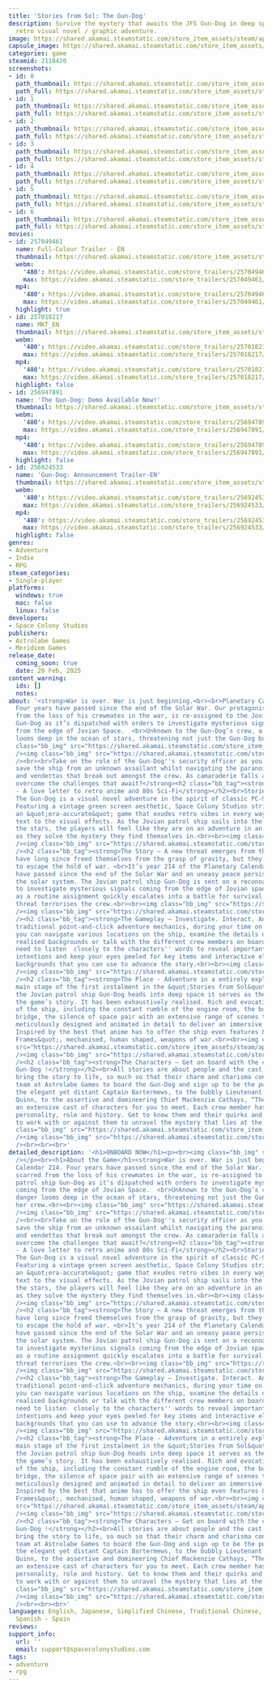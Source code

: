 ```yaml
---
title: 'Stories from Sol: The Gun-Dog'
description: Survive the mystery that awaits the JFS Gun-Dog in deep space in this
  retro visual novel / graphic adventure.
image: https://shared.akamai.steamstatic.com/store_item_assets/steam/apps/2118420/header.jpg?t=1729502053
capsule_image: https://shared.akamai.steamstatic.com/store_item_assets/steam/apps/2118420/capsule_231x87.jpg?t=1729502053
categories: game
steamid: 2118420
screenshots:
- id: 0
  path_thumbnail: https://shared.akamai.steamstatic.com/store_item_assets/steam/apps/2118420/ss_78aebe7e39217cca1224bc46cb150ef0bb03406c.600x338.jpg?t=1729502053
  path_full: https://shared.akamai.steamstatic.com/store_item_assets/steam/apps/2118420/ss_78aebe7e39217cca1224bc46cb150ef0bb03406c.1920x1080.jpg?t=1729502053
- id: 1
  path_thumbnail: https://shared.akamai.steamstatic.com/store_item_assets/steam/apps/2118420/ss_e4287cc0671a79d7b0c96e170815a22c88f251da.600x338.jpg?t=1729502053
  path_full: https://shared.akamai.steamstatic.com/store_item_assets/steam/apps/2118420/ss_e4287cc0671a79d7b0c96e170815a22c88f251da.1920x1080.jpg?t=1729502053
- id: 2
  path_thumbnail: https://shared.akamai.steamstatic.com/store_item_assets/steam/apps/2118420/ss_5390d5c957cee5580e03e47a154854754c55c12d.600x338.jpg?t=1729502053
  path_full: https://shared.akamai.steamstatic.com/store_item_assets/steam/apps/2118420/ss_5390d5c957cee5580e03e47a154854754c55c12d.1920x1080.jpg?t=1729502053
- id: 3
  path_thumbnail: https://shared.akamai.steamstatic.com/store_item_assets/steam/apps/2118420/ss_f8adcfe6ff4d8ca28281197563fc4ab8c4457e4c.600x338.jpg?t=1729502053
  path_full: https://shared.akamai.steamstatic.com/store_item_assets/steam/apps/2118420/ss_f8adcfe6ff4d8ca28281197563fc4ab8c4457e4c.1920x1080.jpg?t=1729502053
- id: 4
  path_thumbnail: https://shared.akamai.steamstatic.com/store_item_assets/steam/apps/2118420/ss_d4ea2fc77b1d399a99b824c4bc883f755d5c9a77.600x338.jpg?t=1729502053
  path_full: https://shared.akamai.steamstatic.com/store_item_assets/steam/apps/2118420/ss_d4ea2fc77b1d399a99b824c4bc883f755d5c9a77.1920x1080.jpg?t=1729502053
- id: 5
  path_thumbnail: https://shared.akamai.steamstatic.com/store_item_assets/steam/apps/2118420/ss_06e270612ffafa0bcbb8f062d9f8963c528672b7.600x338.jpg?t=1729502053
  path_full: https://shared.akamai.steamstatic.com/store_item_assets/steam/apps/2118420/ss_06e270612ffafa0bcbb8f062d9f8963c528672b7.1920x1080.jpg?t=1729502053
- id: 6
  path_thumbnail: https://shared.akamai.steamstatic.com/store_item_assets/steam/apps/2118420/ss_e56122b0e14327e5accbfdf46de304bcae8d82a4.600x338.jpg?t=1729502053
  path_full: https://shared.akamai.steamstatic.com/store_item_assets/steam/apps/2118420/ss_e56122b0e14327e5accbfdf46de304bcae8d82a4.1920x1080.jpg?t=1729502053
movies:
- id: 257049461
  name: Full-Colour Trailer - EN
  thumbnail: https://shared.akamai.steamstatic.com/store_item_assets/steam/apps/257049461/movie.293x165.jpg?t=1725555596
  webm:
    '480': https://video.akamai.steamstatic.com/store_trailers/257049461/movie480_vp9.webm?t=1725555596
    max: https://video.akamai.steamstatic.com/store_trailers/257049461/movie_max_vp9.webm?t=1725555596
  mp4:
    '480': https://video.akamai.steamstatic.com/store_trailers/257049461/movie480.mp4?t=1725555596
    max: https://video.akamai.steamstatic.com/store_trailers/257049461/movie_max.mp4?t=1725555596
  highlight: true
- id: 257018217
  name: MKT_EN
  thumbnail: https://shared.akamai.steamstatic.com/store_item_assets/steam/apps/257018217/movie.293x165.jpg?t=1714065166
  webm:
    '480': https://video.akamai.steamstatic.com/store_trailers/257018217/movie480_vp9.webm?t=1714065166
    max: https://video.akamai.steamstatic.com/store_trailers/257018217/movie_max_vp9.webm?t=1714065166
  mp4:
    '480': https://video.akamai.steamstatic.com/store_trailers/257018217/movie480.mp4?t=1714065166
    max: https://video.akamai.steamstatic.com/store_trailers/257018217/movie_max.mp4?t=1714065166
  highlight: false
- id: 256947891
  name: 'The Gun-Dog: Demo Available Now!'
  thumbnail: https://shared.akamai.steamstatic.com/store_item_assets/steam/apps/256947891/movie.293x165.jpg?t=1684577939
  webm:
    '480': https://video.akamai.steamstatic.com/store_trailers/256947891/movie480_vp9.webm?t=1684577939
    max: https://video.akamai.steamstatic.com/store_trailers/256947891/movie_max_vp9.webm?t=1684577939
  mp4:
    '480': https://video.akamai.steamstatic.com/store_trailers/256947891/movie480.mp4?t=1684577939
    max: https://video.akamai.steamstatic.com/store_trailers/256947891/movie_max.mp4?t=1684577939
  highlight: false
- id: 256924533
  name: 'Gun-Dog: Announcement Trailer-EN'
  thumbnail: https://shared.akamai.steamstatic.com/store_item_assets/steam/apps/256924533/movie.293x165.jpg?t=1684512433
  webm:
    '480': https://video.akamai.steamstatic.com/store_trailers/256924533/movie480_vp9.webm?t=1684512433
    max: https://video.akamai.steamstatic.com/store_trailers/256924533/movie_max_vp9.webm?t=1684512433
  mp4:
    '480': https://video.akamai.steamstatic.com/store_trailers/256924533/movie480.mp4?t=1684512433
    max: https://video.akamai.steamstatic.com/store_trailers/256924533/movie_max.mp4?t=1684512433
  highlight: false
genres:
- Adventure
- Indie
- RPG
steam_categories:
- Single-player
platforms:
  windows: true
  mac: false
  linux: false
developers:
- Space Colony Studios
publishers:
- Astrolabe Games
- Meridiem Games
release_date:
  coming_soon: true
  date: 20 Feb, 2025
content_warning:
  ids: []
  notes:
about: '<strong>War is over. War is just beginning.<br><br>Planetary Calendar 214.
  Four years have passed since the end of the Solar War. Our protagonist, scarred
  from the loss of his crewmates in the war, is re-assigned to the Jovian patrol ship
  Gun-Dog as it’s dispatched with orders to investigate mysterious signals coming
  from the edge of Jovian Space.  <br>Unknown to the Gun-Dog’s crew, a new danger
  looms deep in the ocean of stars, threatening not just the Gun-Dog but all her crew.<br><br><img
  class="bb_img" src="https://shared.akamai.steamstatic.com/store_item_assets/steam/apps/2118420/extras/Guess_What-Empty_Block-25px.png?t=1729502053"
  /><img class="bb_img" src="https://shared.akamai.steamstatic.com/store_item_assets/steam/apps/2118420/extras/KV-横版-EN.jpg?t=1729502053"
  /><br><br>Take on the role of the Gun-Dog''s security officer as you attempt to
  save the ship from an unknown assailant whilst navigating the paranoia, conspiracies
  and vendettas that break out amongst the crew. As camaraderie falls apart can you
  overcome the challenges that await?</strong><h2 class="bb_tag"><strong>The Game
  - A love letter to retro anime and 80s Sci-Fi</strong></h2><br>Stories from Sol:
  The Gun-Dog is a visual novel adventure in the spirit of classic PC-9800 titles.
  Featuring a vintage green screen aesthetic, Space Colony Studios strives to create
  an &quot;era-accurate&quot; game that exudes retro vibes in every way, from the
  text to the visual effects. As the Jovian patrol ship sails into the darkness among
  the stars, the players will feel like they are on an adventure in an 80s Sci-Fi
  as they solve the mystery they find themselves in.<br><br><img class="bb_img" src="https://shared.akamai.steamstatic.com/store_item_assets/steam/apps/2118420/extras/Guess_What-Empty_Block-100px.png?t=1729502053"
  /><img class="bb_img" src="https://shared.akamai.steamstatic.com/store_item_assets/steam/apps/2118420/extras/GUNDOG-GIF1-EN.gif?t=1729502053"
  /><h2 class="bb_tag"><strong>The Story – A new threat emerges from the void.</strong></h2><br>Humans
  have long since freed themselves from the grasp of gravity, but they are still unable
  to escape the hold of war. <br>It’s year 214 of the Planetary Calendar. Four years
  have passed since the end of the Solar War and an uneasy peace persists throughout
  the solar system. The Jovian patrol ship Gun-Dog is sent on a reconnaissance mission
  to investigate mysterious signals coming from the edge of Jovian space. What starts
  as a routine assignment quickly escalates into a battle for survival as an unknown
  threat terrorises the crew.<br><br><img class="bb_img" src="https://shared.akamai.steamstatic.com/store_item_assets/steam/apps/2118420/extras/Guess_What-Empty_Block-100px.png?t=1729502053"
  /><img class="bb_img" src="https://shared.akamai.steamstatic.com/store_item_assets/steam/apps/2118420/extras/GUNDOG-GIF2-EN.gif?t=1729502053"
  /><h2 class="bb_tag"><strong>The Gameplay – Investigate. Interact. Analyse. Advance.</strong></h2><br>Utilising
  traditional point-and-click adventure mechanics, during your time on the Gun-Dog,
  you can navigate various locations on the ship, examine the details of the richly
  realised backgrounds or talk with the different crew members on board. You will
  need to listen  closely to the characters'' words to reveal important clues or duplicitous
  intentions and keep your eyes peeled for key items and interactive elements in the
  backgrounds that you can use to advance the story.<br><br><img class="bb_img" src="https://shared.akamai.steamstatic.com/store_item_assets/steam/apps/2118420/extras/Guess_What-Empty_Block-100px.png?t=1729502053"
  /><img class="bb_img" src="https://shared.akamai.steamstatic.com/store_item_assets/steam/apps/2118420/extras/GUNDOG-GIF3-EN.gif?t=1729502053"
  /><h2 class="bb_tag"><strong>The Place - Adventure in a entirely explorable ship!</strong></h2><br>The
  main stage of the first instalment in the &quot;Stories from Sol&quot; series, as
  the Jovian patrol ship Gun-Dog heads into deep space it serves as the setting for
  the game’s story. It has been exhaustively realised. Rich and evocative descriptions
  of the ship, including the constant rumble of the engine room, the bustle of the
  bridge, the silence of space pair with an extensive range of scenes that have been
  meticulously designed and animated in detail to deliver an immersive experience.
  Inspired by the best that anime has to offer the ship even features &quot;Armoured
  Frames&quot;, mechanised, human shaped, weapons of war.<br><br><img class="bb_img"
  src="https://shared.akamai.steamstatic.com/store_item_assets/steam/apps/2118420/extras/Guess_What-Empty_Block-100px.png?t=1729502053"
  /><img class="bb_img" src="https://shared.akamai.steamstatic.com/store_item_assets/steam/apps/2118420/extras/GUNDOG-GIF4-EN.gif?t=1729502053"
  /><h2 class="bb_tag"><strong>The Characters – Get on board with the crew of the
  Gun-Dog !</strong></h2><br>All stories are about people and the cast of “The Gun-Dog”
  bring the story to life, so much so that their charm and charisma convinced the
  team at Astrolabe Games to board the Gun-Dog and sign up to be the publisher. From
  the elegant yet distant Captain Bartermews, to the bubbly Lieutenant Commander Cassandra
  Quinn, to the assertive and domineering Chief Mackenzie Cathays, “The Gun-Dog” features
  an extensive cast of characters for you to meet. Each crew member has a distinct
  personality, role and history. Get to know them and their quirks and decide whether
  to work with or against them to unravel the mystery that lies at the story’s heart.<br><br><img
  class="bb_img" src="https://shared.akamai.steamstatic.com/store_item_assets/steam/apps/2118420/extras/Guess_What-Empty_Block-100px.jpg?t=1729502053"
  /><img class="bb_img" src="https://shared.akamai.steamstatic.com/store_item_assets/steam/apps/2118420/extras/GUNDOG-GIF5-EN.gif?t=1729502053"
  /><br><br><br>'
detailed_description: '<h1>ONBOARD NOW</h1><p><br><img class="bb_img" src="https://shared.akamai.steamstatic.com/store_item_assets/steam/apps/2118420/extras/GUNDOG-SP-EN.gif?t=1729502053"
  /></p><br><h1>About the Game</h1><strong>War is over. War is just beginning.<br><br>Planetary
  Calendar 214. Four years have passed since the end of the Solar War. Our protagonist,
  scarred from the loss of his crewmates in the war, is re-assigned to the Jovian
  patrol ship Gun-Dog as it’s dispatched with orders to investigate mysterious signals
  coming from the edge of Jovian Space.  <br>Unknown to the Gun-Dog’s crew, a new
  danger looms deep in the ocean of stars, threatening not just the Gun-Dog but all
  her crew.<br><br><img class="bb_img" src="https://shared.akamai.steamstatic.com/store_item_assets/steam/apps/2118420/extras/Guess_What-Empty_Block-25px.png?t=1729502053"
  /><img class="bb_img" src="https://shared.akamai.steamstatic.com/store_item_assets/steam/apps/2118420/extras/KV-横版-EN.jpg?t=1729502053"
  /><br><br>Take on the role of the Gun-Dog''s security officer as you attempt to
  save the ship from an unknown assailant whilst navigating the paranoia, conspiracies
  and vendettas that break out amongst the crew. As camaraderie falls apart can you
  overcome the challenges that await?</strong><h2 class="bb_tag"><strong>The Game
  - A love letter to retro anime and 80s Sci-Fi</strong></h2><br>Stories from Sol:
  The Gun-Dog is a visual novel adventure in the spirit of classic PC-9800 titles.
  Featuring a vintage green screen aesthetic, Space Colony Studios strives to create
  an &quot;era-accurate&quot; game that exudes retro vibes in every way, from the
  text to the visual effects. As the Jovian patrol ship sails into the darkness among
  the stars, the players will feel like they are on an adventure in an 80s Sci-Fi
  as they solve the mystery they find themselves in.<br><br><img class="bb_img" src="https://shared.akamai.steamstatic.com/store_item_assets/steam/apps/2118420/extras/Guess_What-Empty_Block-100px.png?t=1729502053"
  /><img class="bb_img" src="https://shared.akamai.steamstatic.com/store_item_assets/steam/apps/2118420/extras/GUNDOG-GIF1-EN.gif?t=1729502053"
  /><h2 class="bb_tag"><strong>The Story – A new threat emerges from the void.</strong></h2><br>Humans
  have long since freed themselves from the grasp of gravity, but they are still unable
  to escape the hold of war. <br>It’s year 214 of the Planetary Calendar. Four years
  have passed since the end of the Solar War and an uneasy peace persists throughout
  the solar system. The Jovian patrol ship Gun-Dog is sent on a reconnaissance mission
  to investigate mysterious signals coming from the edge of Jovian space. What starts
  as a routine assignment quickly escalates into a battle for survival as an unknown
  threat terrorises the crew.<br><br><img class="bb_img" src="https://shared.akamai.steamstatic.com/store_item_assets/steam/apps/2118420/extras/Guess_What-Empty_Block-100px.png?t=1729502053"
  /><img class="bb_img" src="https://shared.akamai.steamstatic.com/store_item_assets/steam/apps/2118420/extras/GUNDOG-GIF2-EN.gif?t=1729502053"
  /><h2 class="bb_tag"><strong>The Gameplay – Investigate. Interact. Analyse. Advance.</strong></h2><br>Utilising
  traditional point-and-click adventure mechanics, during your time on the Gun-Dog,
  you can navigate various locations on the ship, examine the details of the richly
  realised backgrounds or talk with the different crew members on board. You will
  need to listen  closely to the characters'' words to reveal important clues or duplicitous
  intentions and keep your eyes peeled for key items and interactive elements in the
  backgrounds that you can use to advance the story.<br><br><img class="bb_img" src="https://shared.akamai.steamstatic.com/store_item_assets/steam/apps/2118420/extras/Guess_What-Empty_Block-100px.png?t=1729502053"
  /><img class="bb_img" src="https://shared.akamai.steamstatic.com/store_item_assets/steam/apps/2118420/extras/GUNDOG-GIF3-EN.gif?t=1729502053"
  /><h2 class="bb_tag"><strong>The Place - Adventure in a entirely explorable ship!</strong></h2><br>The
  main stage of the first instalment in the &quot;Stories from Sol&quot; series, as
  the Jovian patrol ship Gun-Dog heads into deep space it serves as the setting for
  the game’s story. It has been exhaustively realised. Rich and evocative descriptions
  of the ship, including the constant rumble of the engine room, the bustle of the
  bridge, the silence of space pair with an extensive range of scenes that have been
  meticulously designed and animated in detail to deliver an immersive experience.
  Inspired by the best that anime has to offer the ship even features &quot;Armoured
  Frames&quot;, mechanised, human shaped, weapons of war.<br><br><img class="bb_img"
  src="https://shared.akamai.steamstatic.com/store_item_assets/steam/apps/2118420/extras/Guess_What-Empty_Block-100px.png?t=1729502053"
  /><img class="bb_img" src="https://shared.akamai.steamstatic.com/store_item_assets/steam/apps/2118420/extras/GUNDOG-GIF4-EN.gif?t=1729502053"
  /><h2 class="bb_tag"><strong>The Characters – Get on board with the crew of the
  Gun-Dog !</strong></h2><br>All stories are about people and the cast of “The Gun-Dog”
  bring the story to life, so much so that their charm and charisma convinced the
  team at Astrolabe Games to board the Gun-Dog and sign up to be the publisher. From
  the elegant yet distant Captain Bartermews, to the bubbly Lieutenant Commander Cassandra
  Quinn, to the assertive and domineering Chief Mackenzie Cathays, “The Gun-Dog” features
  an extensive cast of characters for you to meet. Each crew member has a distinct
  personality, role and history. Get to know them and their quirks and decide whether
  to work with or against them to unravel the mystery that lies at the story’s heart.<br><br><img
  class="bb_img" src="https://shared.akamai.steamstatic.com/store_item_assets/steam/apps/2118420/extras/Guess_What-Empty_Block-100px.jpg?t=1729502053"
  /><img class="bb_img" src="https://shared.akamai.steamstatic.com/store_item_assets/steam/apps/2118420/extras/GUNDOG-GIF5-EN.gif?t=1729502053"
  /><br><br><br>'
languages: English, Japanese, Simplified Chinese, Traditional Chinese, French, German,
  Spanish - Spain
reviews:
support_info:
  url: ''
  email: support@spacecolonystudios.com
tags:
- adventure
- rpg
---
```

